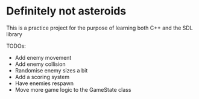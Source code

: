 # Definitely not asteroids

This is a practice project for the purpose of learning both C++ and the SDL library

TODOs:
* Add enemy movement
* Add enemy collision
* Randomise enemy sizes a bit
* Add a scoring system
* Have enemies respawn
* Move more game logic to the GameState class
